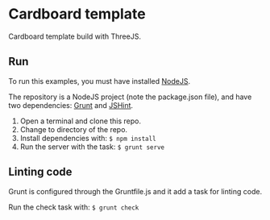 # Cardboard template

Cardboard template build with ThreeJS.

## Run
To run this examples, you must have installed [NodeJS](nodejs.org).

The repository is a NodeJS project (note the package.json file), and have two dependencies: [Grunt](gruntjs.com) and [JSHint](jshint.com).

1. Open a terminal and clone this repo.
2. Change to directory of the repo.
3. Install dependencies with: `$ npm install`
4. Run the server with the task: `$ grunt serve`

## Linting code
Grunt is configured through the Gruntfile.js and it add a task for linting code.

Run the check task with: `$ grunt check`
